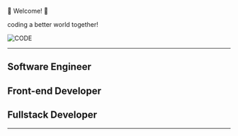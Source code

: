 
:blue_heart:
 Welcome! 
:blue_heart:

coding a better world together!

![CODE](https://images.pexels.com/photos/97077/pexels-photo-97077.jpeg?auto=compress&cs=tinysrgb&dpr=2&h=750&w=1260)
___ 



> 
## Software Engineer
## Front-end Developer
## Fullstack Developer
___
